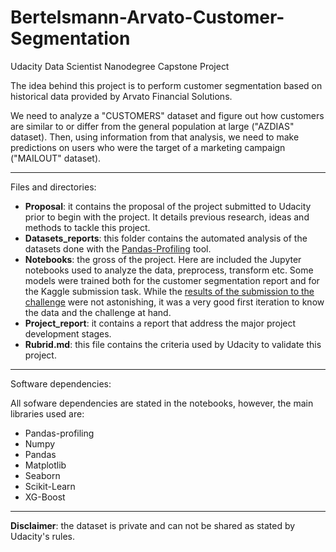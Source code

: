 # Bertelsmann-Arvato-Customer-Segmentation
Udacity Data Scientist Nanodegree Capstone Project

The idea behind this project is to perform customer segmentation based on historical data provided by Arvato Financial Solutions.

We need to analyze a "CUSTOMERS" dataset and figure out how customers are similar to or differ from the general population at large ("AZDIAS" dataset). Then, using information from that analysis, we need to make predictions on users who were the target of a marketing campaign ("MAILOUT" dataset).

---

Files and directories:

* **Proposal**: it contains the proposal of the project submitted to Udacity prior to begin with the project. It details previous research, ideas and methods to tackle this project.
* **Datasets_reports**: this folder contains the automated analysis of the datasets done with the [Pandas-Profiling](https://github.com/pandas-profiling/pandas-profiling) tool.
* **Notebooks**: the gross of the project. Here are included the Jupyter notebooks used to analyze the data, preprocess, transform etc. Some models were trained both for the customer segmentation report and for the Kaggle submission task. While the [results of the submission to the challenge](https://www.kaggle.com/c/udacity-arvato-identify-customers/leaderboard
) were not astonishing, it was a very good first iteration to know the data and the challenge at hand.
* **Project_report**: it contains a report that address the major project development stages.
* **Rubrid.md**: this file contains the criteria used by Udacity to validate this project.


---

Software dependencies:

All sofware dependencies are stated in the notebooks, however, the main libraries used are:

* Pandas-profiling
* Numpy
* Pandas
* Matplotlib
* Seaborn
* Scikit-Learn
* XG-Boost

---

**Disclaimer**: the dataset is private and can not be shared as stated by Udacity's rules.
